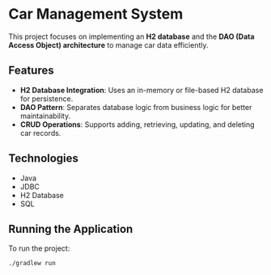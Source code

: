 # Car Management System

This project focuses on implementing an **H2 database** and the **DAO (Data Access Object) architecture** to manage car data efficiently.  

## Features  
- **H2 Database Integration**: Uses an in-memory or file-based H2 database for persistence.  
- **DAO Pattern**: Separates database logic from business logic for better maintainability.  
- **CRUD Operations**: Supports adding, retrieving, updating, and deleting car records.  

## Technologies  
- Java  
- JDBC  
- H2 Database  
- SQL  

## Running the Application  
To run the project:

```bash
./gradlew run
